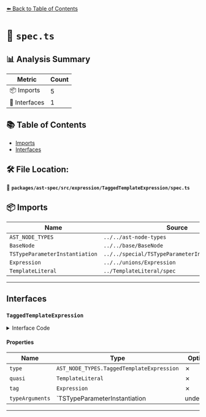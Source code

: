 [⬅️ Back to Table of Contents](../../../../../index.md)

# 📄 `spec.ts`

## 📊 Analysis Summary

| Metric | Count |
|--------|-------|
| 📦 Imports | 5 |
| 📐 Interfaces | 1 |

## 📚 Table of Contents

- [Imports](#imports)
- [Interfaces](#interfaces)

## 🛠️ File Location:
📂 **`packages/ast-spec/src/expression/TaggedTemplateExpression/spec.ts`**

## 📦 Imports

| Name | Source |
|------|--------|
| `AST_NODE_TYPES` | `../../ast-node-types` |
| `BaseNode` | `../../base/BaseNode` |
| `TSTypeParameterInstantiation` | `../../special/TSTypeParameterInstantiation/spec` |
| `Expression` | `../../unions/Expression` |
| `TemplateLiteral` | `../TemplateLiteral/spec` |


---

## Interfaces

### `TaggedTemplateExpression`

<details><summary>Interface Code</summary>

```ts
export interface TaggedTemplateExpression extends BaseNode {
  type: AST_NODE_TYPES.TaggedTemplateExpression;
  quasi: TemplateLiteral;
  tag: Expression;
  typeArguments: TSTypeParameterInstantiation | undefined;
}
```
</details>

#### Properties

| Name | Type | Optional | Description |
|------|------|----------|-------------|
| `type` | `AST_NODE_TYPES.TaggedTemplateExpression` | ✗ |  |
| `quasi` | `TemplateLiteral` | ✗ |  |
| `tag` | `Expression` | ✗ |  |
| `typeArguments` | `TSTypeParameterInstantiation | undefined` | ✗ |  |


---